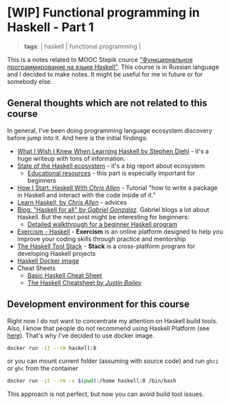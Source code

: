 # [WIP] Functional programming in Haskell - Part 1
> **tags**: | haskell | functional programming |

This is a notes related to MOOC Stepik cource ["Функциональное программирование на языке Haskell"](https://stepik.org/course/75). This course is in Russian language and I decided to make notes. It might be useful for me in future or for somebody else.

## General thoughts which are not related to this course

In general, I've been doing programming language ecosystem discovery before jump into it. And here is the initial findings:

- [What I Wish I Knew When Learning Haskell by Stephen Diehl](http://dev.stephendiehl.com/hask/) - it's a huge writeup with tons of information.
- [State of the Haskell ecosystem](https://github.com/Gabriel439/post-rfc/blob/master/sotu.md) - it's a big report about ecosystem
  - [Educational resources](https://github.com/Gabriel439/post-rfc/blob/master/sotu.md#education) - this part is especially important for beginners
- [How I Start. Haskell With *Chris Allen*](https://howistart.org/posts/haskell/1) - Tutorial "how to write a package in Haskell and interact with the code inside of it."
- [Learn Haskell, by *Chris Allen*](https://github.com/bitemyapp/learnhaskell) - advices
- [Blog: "Haskell for all" by *Gabriel Gonzalez*](http://www.haskellforall.com). Gabriel blogs a lot about Haskell. But the next post might be interesting for beginners: 
  - [Detailed walkthrough for a beginner Haskell program](http://www.haskellforall.com/2018/10/detailed-walkthrough-for-beginner.html)
- [Exercism - Haskell](https://exercism.io/my/tracks/haskell) - **Exercism** is an online platform designed to help you improve your coding skills through practice and mentorship
- [The Haskell Tool Stack](https://docs.haskellstack.org/en/stable/README/) - **Stack** is a cross-platform program for developing Haskell projects
- [Haskell Docker image](https://hub.docker.com/_/haskell/)
- Cheat Sheets
  - [Basic Haskell Cheat Sheet](https://matela.com.br/pub/cheat-sheets/haskell-ucs-0.5.pdf)
  - [The Haskell Cheatsheet by *Justin Bailey*](http://cheatsheet.codeslower.com/)

## Development environment for this course

Right now I do not want to concentrate my attention on Haskell build tools. Also, I know that people do not recommend using Haskell Platform (see [here](https://github.com/bitemyapp/learnhaskell#also-do-not-install-haskell-platform)).
That's why I've decided to use docker image.

```bash
docker run -it --rm haskell:8
```

or you can mount current folder (assuming with source code) and run `ghci` or `ghc` from the container

```bash
docker run -it --rm -v $(pwd):/home haskell:8 /bin/bash

```

This approach is not perfect, but now you can avoid build tool issues.